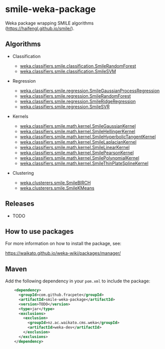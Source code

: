 # smile-weka-package
Weka package wrapping SMILE algorithms (https://haifengl.github.io/smile/).

## Algorithms

* Classification

  * [weka.classifiers.smile.classification.SmileRandomForest](https://haifengl.github.io/smile/api/java/smile/classification/RandomForest.html)
  * [weka.classifiers.smile.classification.SmileSVM](https://haifengl.github.io/smile/api/java/smile/classification/SVM.html)
  
* Regression
  
  * [weka.classifiers.smile.regression.SmileGaussianProcessRegression](https://haifengl.github.io/smile/api/java/smile/regression/GaussianProcessRegression.html)
  * [weka.classifiers.smile.regression.SmileRandomForest](https://haifengl.github.io/smile/api/java/smile/regression/RandomForest.html)
  * [weka.classifiers.smile.regression.SmileRidgeRegression](https://haifengl.github.io/smile/api/java/smile/regression/RidgeRegression.html)
  * [weka.classifiers.smile.regression.SmileSVR](https://haifengl.github.io/smile/api/java/smile/regression/SVR.html)

* Kernels

  * [weka.classifiers.smile.math.kernel.SmileGaussianKernel](https://haifengl.github.io/smile/api/java/smile/math/kernel/GaussianKernel.html)
  * [weka.classifiers.smile.math.kernel.SmileHellingerKernel](https://haifengl.github.io/smile/api/java/smile/math/kernel/HellingerKernel.html)
  * [weka.classifiers.smile.math.kernel.SmileHyperbolicTangentKernel](https://haifengl.github.io/smile/api/java/smile/math/kernel/HyperbolicTangentKernel.html)
  * [weka.classifiers.smile.math.kernel.SmileLaplacianKernel](https://haifengl.github.io/smile/api/java/smile/math/kernel/LaplacianKernel.html)
  * [weka.classifiers.smile.math.kernel.SmileLinearKernel](https://haifengl.github.io/smile/api/java/smile/math/kernel/LinearKernel.html)
  * [weka.classifiers.smile.math.kernel.SmilePearsonKernel](https://haifengl.github.io/smile/api/java/smile/math/kernel/PearsonKernel.html)
  * [weka.classifiers.smile.math.kernel.SmilePolynomialKernel](https://haifengl.github.io/smile/api/java/smile/math/kernel/PolynomialKernel.html)
  * [weka.classifiers.smile.math.kernel.SmileThinPlateSplineKernel](https://haifengl.github.io/smile/api/java/smile/math/kernel/ThinPlateSplineKernel.html)

* Clustering

  * [weka.clusterers.smile.SmileBIRCH](https://haifengl.github.io/smile/api/java/smile/clustering/BIRCH.html)
  * [weka.clusterers.smile.SmileKMeans](https://haifengl.github.io/smile/api/java/smile/clustering/KMeans.html)


## Releases

* TODO


## How to use packages

For more information on how to install the package, see:

https://waikato.github.io/weka-wiki/packages/manager/


## Maven

Add the following dependency in your `pom.xml` to include the package:

```xml
    <dependency>
      <groupId>com.github.fracpete</groupId>
      <artifactId>smile-weka-package</artifactId>
      <version>TODO</version>
      <type>jar</type>
      <exclusions>
        <exclusion>
          <groupId>nz.ac.waikato.cms.weka</groupId>
          <artifactId>weka-dev</artifactId>
        </exclusion>
      </exclusions>
    </dependency>
```


